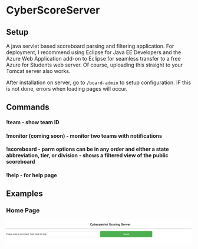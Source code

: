 # CyberScoreServer
## Setup
A java servlet based scoreboard parsing and filtering application. For deployment, I recommend using Eclipse for Java EE Developers and the Azure Web Application add-on to Eclipse for seamless transfer to a free Azure for Students web server. Of course, uploading this straight to your Tomcat server also works.

After installation on server, go to `/board-admin` to setup configuration. IF this is not done, errors when loading pages will occur.

## Commands
#### !team <last four of team ID> - show team ID
#### !monitor <last four of team ID> <last four of another team ID> (coming soon) - monitor two teams with notifications
#### !scoreboard <parm1> <parm2> <parm3> - parm options can be in any order and either a state abbreviation, tier, or division - shows a filtered view of the public scoreboard
#### !help - for help page

## Examples
### Home Page
![Screenshot](homepage.png)
